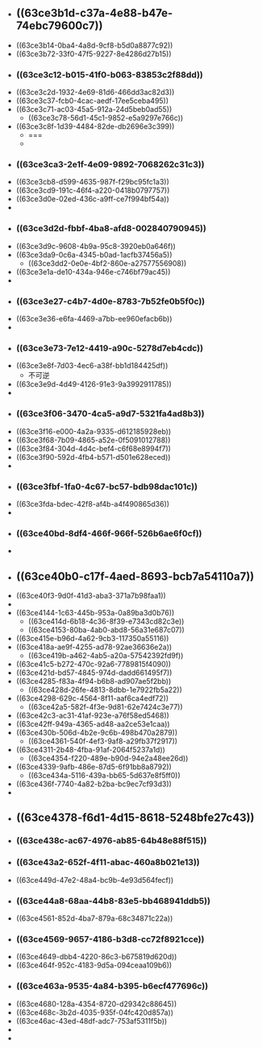 - ## ((63ce3b1d-c37a-4e88-b47e-74ebc79600c7))
- ((63ce3b14-0ba4-4a8d-9cf8-b5d0a8877c92))
- ((63ce3b72-33f0-47f5-9227-8e4286d27b15))
- ### ((63ce3c12-b015-41f0-b063-83853c2f88dd))
- ((63ce3c2d-1932-4e69-81d6-466dd3ac82d3))
- ((63ce3c37-fcb0-4cac-aedf-17ee5ceba495))
- ((63ce3c71-ac03-45a5-912a-24d5beb0ad55))
	- ((63ce3c78-56d1-45c1-9852-e5a9297e766c))
- ((63ce3c8f-1d39-4484-82de-db2696e3c399))
	- ===
	-
- ### ((63ce3ca3-2e1f-4e09-9892-7068262c31c3))
- ((63ce3cb8-d599-4635-987f-f29bc95fc1a3))
- ((63ce3cd9-191c-46f4-a220-0418b0797757))
- ((63ce3d0e-02ed-436c-a9ff-ce7f994bf54a))
-
- ### ((63ce3d2d-fbbf-4ba8-afd8-002840790945))
- ((63ce3d9c-9608-4b9a-95c8-3920eb0a646f))
- ((63ce3da9-0c6a-4345-b0ad-1acfb37456a5))
	- ((63ce3dd2-0e0e-4bf2-860e-a27577556908))
- ((63ce3e1a-de10-434a-946e-c746bf79ac45))
-
- ### ((63ce3e27-c4b7-4d0e-8783-7b52fe0b5f0c))
- ((63ce3e36-e6fa-4469-a7bb-ee960efacb6b))
-
- ### ((63ce3e73-7e12-4419-a90c-5278d7eb4cdc))
- ((63ce3e8f-7d03-4ec6-a38f-bb1d184425df))
	- 不可逆
- ((63ce3e9d-4d49-4126-91e3-9a3992911785))
-
- ### ((63ce3f06-3470-4ca5-a9d7-5321fa4ad8b3))
- ((63ce3f16-e000-4a2a-9335-d612185928eb))
- ((63ce3f68-7b09-4865-a52e-0f5091012788))
- ((63ce3f84-304d-4d4c-bef4-c6f68e8994f7))
- ((63ce3f90-592d-4fb4-b571-d501e628eced))
-
- ### ((63ce3fbf-1fa0-4c67-bc57-bdb98dac101c))
- ((63ce3fda-bdec-42f8-af4b-a4f490865d36))
-
- ###  ((63ce40bd-8df4-466f-966f-526b6ae6f0cf))
-
- ## ((63ce40b0-c17f-4aed-8693-bcb7a54110a7))
- ((63ce40f3-9d0f-41d3-aba3-371a7b98faa1))
-
- ((63ce4144-1c63-445b-953a-0a89ba3d0b76))
	- ((63ce414d-6b18-4c36-8f39-e7343cd82c3e))
	- ((63ce4153-80ba-4ab0-abd8-56a31e687c07))
- ((63ce415e-b96d-4a62-9cb3-117350a55116))
- ((63ce418a-ae9f-4255-ad78-92ae36636e2a))
	- ((63ce419b-a462-4ab5-a20a-57542392fd9f))
- ((63ce41c5-b272-470c-92a6-7789815f4090))
- ((63ce421d-bd57-4845-974d-dadd661495f7))
- ((63ce4285-f83a-4f94-b6b8-ad907ae5f2bb))
	- ((63ce428d-26fe-4813-8dbb-1e7922fb5a22))
- ((63ce4298-629c-4564-8f11-aaf6ca4edf72))
	- ((63ce42a5-582f-4f3e-9d81-62e7424c3e77))
- ((63ce42c3-ac31-41af-923e-a76f58ed5468))
- ((63ce42ff-949a-4365-ad48-aa2ce53e1caa))
- ((63ce430b-506d-4b2e-9c6b-498b470a2879))
	- ((63ce4361-540f-4ef3-9af8-a29fb37f2917))
- ((63ce4311-2b48-4fba-91af-2064f5237a1d))
	- ((63ce4354-f220-489e-b90d-94e2a48ee26d))
- ((63ce4339-9afb-486e-87d5-6f91bb8a8792))
	- ((63ce434a-5116-439a-bb65-5d637e8f5ff0))
- ((63ce436f-7740-4a82-b2ba-bc9ec7cf93d3))
-
- ## ((63ce4378-f6d1-4d15-8618-5248bfe27c43))
- ### ((63ce438c-ac67-4976-ab85-64b48e88f515))
- ### ((63ce43a2-652f-4f11-abac-460a8b021e13))
- ((63ce449d-47e2-48a4-bc9b-4e93d564fecf))
- ### ((63ce44a8-68aa-44b8-83e5-bb468941ddb5))
- ((63ce4561-852d-4ba7-879a-68c34871c22a))
- ### ((63ce4569-9657-4186-b3d8-cc72f8921cce))
- ((63ce4649-dbb4-4220-86c3-b675819d620d))
- ((63ce464f-952c-4183-9d5a-094ceaa109b6))
- ### ((63ce463a-9535-4a84-b395-b6ecf477696c))
- ((63ce4680-128a-4354-8720-d29342c88645))
- ((63ce468c-3b2d-4035-935f-04fc420d857a))
- ((63ce46ac-43ed-48df-adc7-753af5311f5b))
-
-